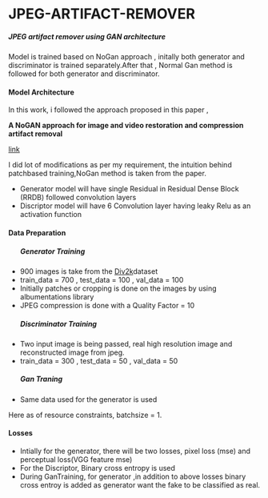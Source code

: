 # JPEG-ARTIFACT-REMOVER


<h5>JPEG artifact remover using GAN architecture</h5>


Model is trained based on NoGan approach , initally both generator and discriminator is trained separately.After that , Normal Gan method is followed for both generator and discriminator.

<h4><b>Model Architecture</b></h4>

In this work, i followed the approach proposed in this paper ,

<b>A NoGAN approach for image and video
restoration and compression artifact removal</b>

<a href = "https://dl.acm.org/doi/10.1145/3394171.3414451">link</a>

I did lot of modifications as per my requirement, the intuition behind patchbased training,NoGan method is taken from the paper.

<ul>
  <li>Generator model will have single Residual in Residual Dense Block (RRDB) followed convolution layers</li>
  <li> Discriptor model will have 6 Convolution layer having leaky Relu as an activation function</li>
</ul>

<h4><b>Data Preparation</b></h4>

<ul>
  <h5><b>Generator Training</b></h5>
  <li>900 images is take from the <a href= "https://www.kaggle.com/datasets/joe1995/div2k-dataset">Div2k</a>dataset</li>
  <li> train_data = 700 , test_data = 100 , val_data = 100 </li>
  <li> Initially patches or cropping is done on the images by using albumentations library</li>
  <li> JPEG compression is done with a Quality Factor = 10 </li>

  <h5><b>Discriminator Training</b></h5>
  <li>Two input image is being passed, real high resolution image and reconstructed image from jpeg.</li>
  <li>train_data = 300 , test_data = 50 , val_data = 50</li>

  <h5><b>Gan Traning</b></h5>
  <li>Same data used for the generator is used</li>
</ul>

Here as of resource constraints,  batchsize = 1.


<h4><b>Losses</b></h4>
<ul>
  <li>Intially for the generator, there will be two losses, pixel loss (mse) and perceptual loss(VGG feature mse)</li>
  <li>For the Discriptor, Binary cross entropy is used</li>
  <li>During GanTraining, for generator ,in addition to above losses binary cross entroy is added as generator want the fake to be classified as real.
</ul>

